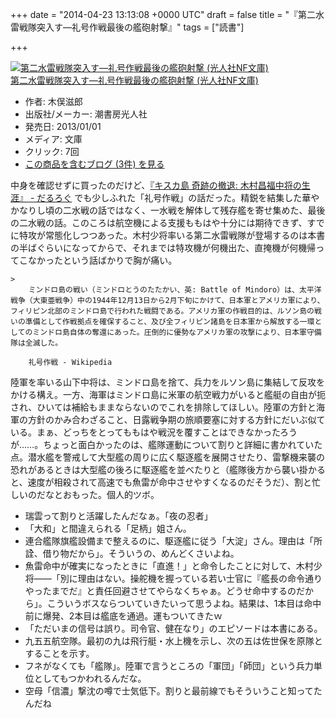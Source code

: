 
+++
date = "2014-04-23 13:13:08 +0000 UTC"
draft = false
title = "『第二水雷戦隊突入す―礼号作戦最後の艦砲射撃』"
tags = ["読書"]

+++
<div class="hatena-asin-detail"><a href="http://www.amazon.co.jp/exec/obidos/ASIN/4769823754/bestylesnet-22/"><img src="https://images-fe.ssl-images-amazon.com/images/I/51MND7E4YQL._SL160_.jpg" class="hatena-asin-detail-image" alt="第二水雷戦隊突入す―礼号作戦最後の艦砲射撃 (光人社NF文庫)" title="第二水雷戦隊突入す―礼号作戦最後の艦砲射撃 (光人社NF文庫)"/></a><div class="hatena-asin-detail-info"><a href="http://www.amazon.co.jp/exec/obidos/ASIN/4769823754/bestylesnet-22/">第二水雷戦隊突入す―礼号作戦最後の艦砲射撃 (光人社NF文庫)</a><ul><li><span class="hatena-asin-detail-label">作者:</span> 木俣滋郎</li><li><span class="hatena-asin-detail-label">出版社/メーカー:</span> 潮書房光人社</li><li><span class="hatena-asin-detail-label">発売日:</span> 2013/01/01</li><li><span class="hatena-asin-detail-label">メディア:</span> 文庫</li><li> <span class="hatena-asin-detail-label">クリック</span>: 7回</li><li><a href="http://d.hatena.ne.jp/asin/4769823754/bestylesnet-22" target="_blank">この商品を含むブログ (3件) を見る</a></li></ul></div><div class="hatena-asin-detail-foot"></div></div>中身を確認せずに買ったのだけど、<a href="https://blog.daruyanagi.jp/entry/2014/04/15/044949">『キスカ島 奇跡の撤退: 木村昌福中将の生涯』 - だるろぐ</a> でも少しふれた「礼号作戦」の話だった。精鋭を結集した華やかなりし頃の二水戦の話ではなく、一水戦を解体して残存艦を寄せ集めた、最後の二水戦の話。このころは航空機による支援ももはや十分には期待できず、すでに特攻が常態化しつつあった。木村少将率いる第二水雷戦隊が登場するのは本書の半ばぐらいになってからで、それまでは特攻機が何機出た、直掩機が何機帰ってこなかったという話ばかりで胸が痛い。

    >
        ミンドロ島の戦い（ミンドロとうのたたかい、英: Battle of Mindoro）は、太平洋戦争（大東亜戦争）中の1944年12月13日から2月下旬にかけて、日本軍とアメリカ軍により、フィリピン北部のミンドロ島で行われた戦闘である。アメリカ軍の作戦目的は、ルソン島の戦いの準備として作戦拠点を確保すること、及び全フィリピン諸島を日本軍から解放する一環としてのミンドロ島自体の奪還にあった。圧倒的に優勢なアメリカ軍の攻撃により、日本軍守備隊は全滅した。

        礼号作戦 - Wikipedia
    
陸軍を率いる山下中将は、ミンドロ島を捨て、兵力をルソン島に集結して反攻をかける構え。一方、海軍はミンドロ島に米軍の航空戦力がいると艦艇の自由が扼され、ひいては補給もままならないのでこれを排除してほしい。陸軍の方針と海軍の方針のかみ合わざること、日露戦争期の旅順要塞に対する方針にだいぶ似ている。まぁ、どっちをとってももはや戦況を覆すことはできなかったろうが……。ちょっと面白かったのは、艦隊運動について割りと詳細に書かれていた点。潜水艦を警戒して大型艦の周りに広く駆逐艦を展開させたり、雷撃機来襲の恐れがあるときは大型艦の後ろに駆逐艦を並べたりと（艦隊後方から襲い掛かると、速度が相殺されて高速でも魚雷が命中させやすくなるのだそうだ）、割と忙しいのだなとおもった。個人的ツボ。

<ul>
<li>瑞雲って割りと活躍したんだなぁ。「夜の忍者」</li>
<li>「大和」と間違えられる「足柄」姐さん。</li>
<li>連合艦隊旗艦設備まで整えるのに、駆逐艦に従う「大淀」さん。理由は「所詮、借り物だから」。そういうの、めんどくさいよね。</li>
<li>魚雷命中が確実になったときに「直進！」と命令したことに対して、木村少将――「別に理由はない。操舵機を握っている若い士官に『艦長の命令通りやったまでだ』と責任回避させてやらなくちゃぁ。どうせ命中するのだから」。こういうボスならついていきたいって思うよね。結果は、1本目は命中前に爆発、2本目は艦底を通過。運もついてきたｗ</li>
<li>「ただいまの信号は誤り。司令官、健在なり」のエピソードは本書にある。</li>
<li>九五五航空隊。最初の九は飛行艇・水上機を示し、次の五は佐世保を原隊とすることを示す。</li>
<li>フネがなくても「艦隊」。陸軍で言うところの「軍団」「師団」という兵力単位としてもつかわれるんだな。</li>
<li>空母「信濃」撃沈の噂で士気低下。割りと最前線でもそういうこと知ってたんだね</li>
</ul>

